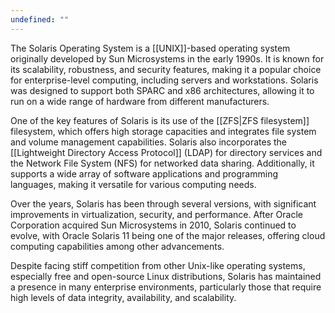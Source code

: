 ```yaml
---
undefined: ""
---
```

The Solaris Operating System is a [[UNIX]]-based operating system originally developed by Sun Microsystems in the early 1990s. It is known for its scalability, robustness, and security features, making it a popular choice for enterprise-level computing, including servers and workstations. Solaris was designed to support both SPARC and x86 architectures, allowing it to run on a wide range of hardware from different manufacturers.

One of the key features of Solaris is its use of the [[ZFS|ZFS filesystem]] filesystem, which offers high storage capacities and integrates file system and volume management capabilities. Solaris also incorporates the [[Lightweight Directory Access Protocol]] (LDAP) for directory services and the Network File System (NFS) for networked data sharing. Additionally, it supports a wide array of software applications and programming languages, making it versatile for various computing needs.

Over the years, Solaris has been through several versions, with significant improvements in virtualization, security, and performance. After Oracle Corporation acquired Sun Microsystems in 2010, Solaris continued to evolve, with Oracle Solaris 11 being one of the major releases, offering cloud computing capabilities among other advancements.

Despite facing stiff competition from other Unix-like operating systems, especially free and open-source Linux distributions, Solaris has maintained a presence in many enterprise environments, particularly those that require high levels of data integrity, availability, and scalability.